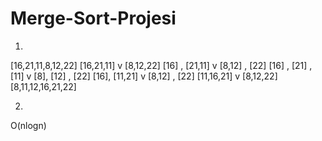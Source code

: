 # Merge-Sort-Projesi

1.
[16,21,11,8,12,22] [16,21,11] v [8,12,22] [16] , [21,11] v [8,12] , [22] [16] , [21] , [11] v [8], [12] , [22] [16], [11,21] v [8,12] , [22] [11,16,21] v [8,12,22] [8,11,12,16,21,22]

2.
O(nlogn)
